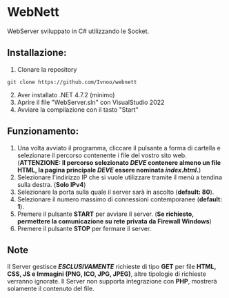 # WebNett
WebServer sviluppato in C# utilizzando le Socket.


## Installazione:
1) Clonare la repository
```
git clone https://github.com/Ivnoo/webnett
```
2) Aver installato .NET 4.7.2 (minimo)
3) Aprire il file "WebServer.sln" con VisualStudio 2022
4) Avviare la compilazione con il tasto "Start"

## Funzionamento:
1) Una volta avviato il programma, cliccare il pulsante a forma di cartella e selezionare il percorso contenente i file del vostro sito web. (**ATTENZIONE: Il percorso selezionato _DEVE_ contenere almeno un file HTML, la pagina principale _DEVE_ essere nominata _index.html_.**)
2) Selezionare l'indirizzo IP che si vuole utilizzare tramite il menù a tendina sulla destra. (**Solo IPv4**)
3) Selezionare la porta sulla quale il server sarà in ascolto (**default: 80**).
4) Selezionare il numero massimo di connessioni contemporanee (**default: 1**).
5) Premere il pulsante **START** per avviare il server. (**Se richiesto, permettere la comunicazione su rete privata da Firewall Windows**)
6) Premere il pulsante **STOP** per fermare il server.

## Note
Il Server gestisce **_ESCLUSIVAMENTE_** richieste di tipo **GET** per file **HTML, CSS, JS e Immagini (PNG, ICO, JPG, JPEG)**, altre tipologie di richieste verranno ignorate.
Il Server non supporta integrazione con **PHP**, mostrerà solamente il contenuto del file.
